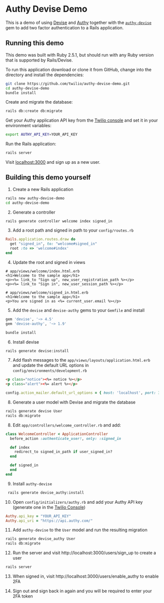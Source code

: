 # Authy Devise Demo

This is a demo of using [Devise](https://github.com/plataformatec/devise) and [Authy](https://www.twilio.com/docs/authy) together with the [`authy-devise`](https://github.com/twilio/authy-devise) gem to add two factor authentication to a Rails application.

## Running this demo

This demo was built with Ruby 2.5.1, but should run with any Ruby version that is supported by Rails/Devise.

To run this application download or clone it from GitHub, change into the directory and install the dependencies:

```bash
git clone https://github.com/twilio/authy-devise-demo.git
cd authy-devise-demo
bundle install
```

Create and migrate the database:

```bash
rails db:create db:migrate
```

Get your Authy application API key from the [Twilio console](https://www.twilio.com/console/authy/applications) and set it in your environment variables:

```bash
export AUTHY_API_KEY=YOUR_API_KEY
```

Run the Rails application:

```bash
rails server
```

Visit [localhost:3000](http://localhost:3000) and sign up as a new user.


## Building this demo yourself

1. Create a new Rails application

  ```bash
  rails new authy-devise-demo
  cd authy-devise-demo
  ```

2. Generate a controller

  ```bash
  rails generate controller welcome index signed_in
  ```

3. Add a root path and signed in path to your `config/routes.rb`

  ```ruby
  Rails.application.routes.draw do
    get "signed_in", to: "welcome#signed_in"
    root :to => 'welcome#index'
  end
  ```

4. Update the root and signed in views

  ```erb
  # app/views/welcome/index.html.erb
  <h1>Welcome to the sample app</h1>
  <p><%= link_to "Sign up", new_user_registration_path %></p>
  <p><%= link_to "Sign in", new_user_session_path %></p>
  ```

  ```erb
  # app/views/welcome/signed_in.html.erb
  <h1>Welcome to the sample app</h1>
  <p>You are signed in as <%= current_user.email %></p>
  ```

5. Add the `devise` and `devise-authy` gems to your `Gemfile` and install

  ```ruby
  gem 'devise', '~> 4.5'
  gem 'devise-authy', '~> 1.9'
  ```

  ```bash
  bundle install
  ```

6. Install devise

  ```bash
  rails generate devise:install
  ```

7. Add flash messages to the `app/views/layouts/application.html.erb` and update the default URL options in `config/environments/development.rb`

  ```html
  <p class="notice"><%= notice %></p>
  <p class="alert"><%= alert %></p>
  ```

  ```ruby
  config.action_mailer.default_url_options = { host: 'localhost', port: 3000 }
  ```

8. Generate a user model with Devise and migrate the database

  ```bash
  rails generate devise User
  rails db:migrate
  ```

8. Edit `app/controllers/welcome_controller.rb` and add:

  ```ruby
  class WelcomeController < ApplicationController
    before_action :authenticate_user!, only: :signed_in

    def index
      redirect_to signed_in_path if user_signed_in?
    end

    def signed_in
    end
  end
  ```

9. Install `authy-devise`

  ```bash
   rails generate devise_authy:install
  ```

10. Open `config/initializers/authy.rb` and add your Authy API key (generate one in the [Twilio Console](https://www.twilio.com/console/authy/applications))

  ```ruby
  Authy.api_key = "YOUR_API_KEY"
  Authy.api_uri = "https://api.authy.com/"
  ```

11. Add `authy-devise` to the `User` model and run the resulting migration

  ```bash
  rails generate devise_authy User
  rails db:migrate
  ```

12. Run the server and visit http://localhost:3000/users/sign_up to create a user

  ```bash
  rails server
  ```

13. When signed in, visit http://localhost:3000/users/enable_authy to enable 2FA

14. Sign out and sign back in again and you will be required to enter your 2FA token